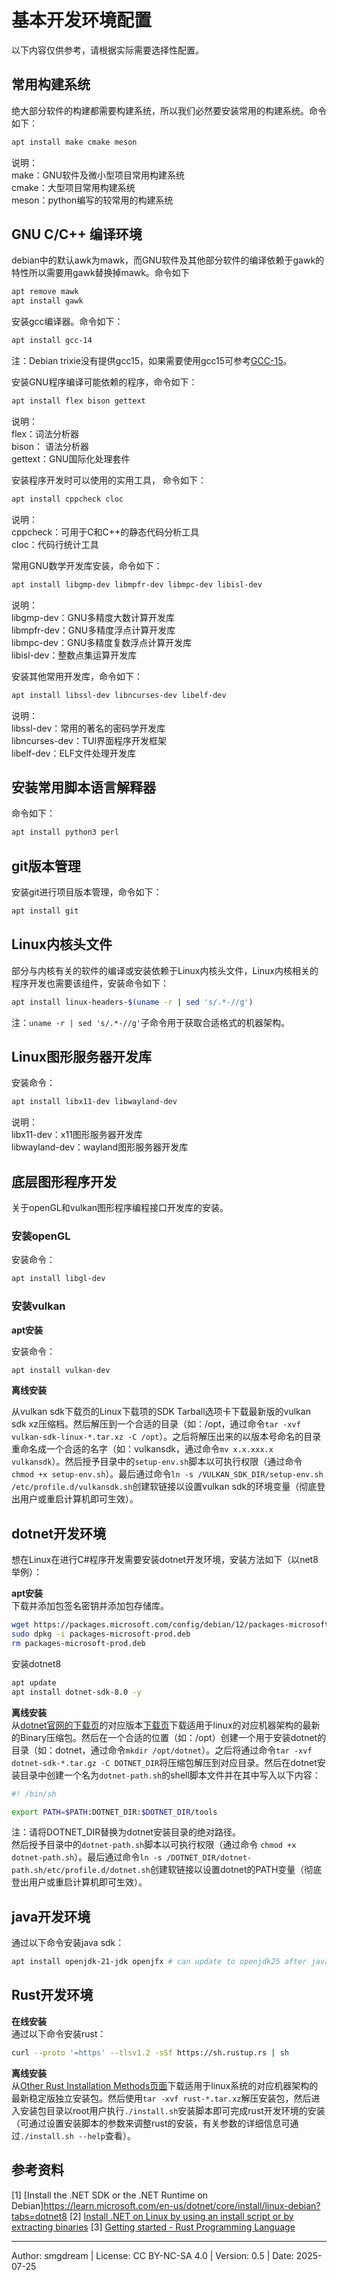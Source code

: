 # 基本开发环境配置
以下内容仅供参考，请根据实际需要选择性配置。  

## 常用构建系统
绝大部分软件的构建都需要构建系统，所以我们必然要安装常用的构建系统。命令如下：  
```sh
apt install make cmake meson
```
说明：  
make：GNU软件及微小型项目常用构建系统  
cmake：大型项目常用构建系统  
meson：python编写的较常用的构建系统  

## GNU C/C++ 编译环境
debian中的默认awk为mawk，而GNU软件及其他部分软件的编译依赖于gawk的特性所以需要用gawk替换掉mawk。命令如下  
```sh
apt remove mawk
apt install gawk
```

安装gcc编译器。命令如下：  
```sh
apt install gcc-14
```
注：Debian trixie没有提供gcc15，如果需要使用gcc15可参考[GCC-15](hilevel/gcc.md)。  

安装GNU程序编译可能依赖的程序，命令如下：  
```sh
apt install flex bison gettext
```
说明：  
flex：词法分析器  
bison： 语法分析器  
gettext：GNU国际化处理套件  

安装程序开发时可以使用的实用工具， 命令如下：  
```sh
apt install cppcheck cloc
```
说明：  
cppcheck：可用于C和C++的静态代码分析工具  
cloc：代码行统计工具  

常用GNU数学开发库安装，命令如下：  
```sh
apt install libgmp-dev libmpfr-dev libmpc-dev libisl-dev
```
说明：  
libgmp-dev：GNU多精度大数计算开发库  
libmpfr-dev：GNU多精度浮点计算开发库  
libmpc-dev：GNU多精度复数浮点计算开发库  
libisl-dev：整数点集运算开发库  

安装其他常用开发库，命令如下：  
```sh
apt install libssl-dev libncurses-dev libelf-dev
```
说明：  
libssl-dev：常用的著名的密码学开发库  
libncurses-dev：TUI界面程序开发框架  
libelf-dev：ELF文件处理开发库  

## 安装常用脚本语言解释器
命令如下：  
```sh
apt install python3 perl
```

## git版本管理
安装git进行项目版本管理，命令如下：  
```sh
apt install git
```

## Linux内核头文件
部分与内核有关的软件的编译或安装依赖于Linux内核头文件，Linux内核相关的程序开发也需要该组件，安装命令如下：  
```sh
apt install linux-headers-$(uname -r | sed 's/.*-//g')
```
注：`uname -r | sed 's/.*-//g'`子命令用于获取合适格式的机器架构。  

## Linux图形服务器开发库
安装命令：  
```sh
apt install libx11-dev libwayland-dev
```
说明：  
libx11-dev：x11图形服务器开发库  
libwayland-dev：wayland图形服务器开发库  

## 底层图形程序开发
关于openGL和vulkan图形程序编程接口开发库的安装。  

### 安装openGL
安装命令：  
```sh
apt install libgl-dev
```

### 安装vulkan
**apt安装**  

安装命令：  
```sh
apt install vulkan-dev
```

**离线安装**  

从vulkan sdk下载页的Linux下载项的SDK Tarball选项卡下载最新版的vulkan sdk xz压缩档。然后解压到一个合适的目录（如：/opt，通过命令`tar -xvf vulkan-sdk-linux-*.tar.xz -C /opt`）。之后将解压出来的以版本号命名的目录重命名成一个合适的名字（如：vulkansdk，通过命令`mv x.x.xxx.x vulkansdk`）。然后授予目录中的`setup-env.sh`脚本以可执行权限（通过命令 `chmod +x setup-env.sh`）。最后通过命令`ln -s /VULKAN_SDK_DIR/setup-env.sh /etc/profile.d/vulkansdk.sh`创建软链接以设置vulkan sdk的环境变量（彻底登出用户或重启计算机即可生效）。  

## dotnet开发环境
想在Linux在进行C#程序开发需要安装dotnet开发环境，安装方法如下（以net8举例）：  

**apt安装**  
下载并添加包签名密钥并添加包存储库。  
```sh
wget https://packages.microsoft.com/config/debian/12/packages-microsoft-prod.deb -O packages-microsoft-prod.deb
sudo dpkg -i packages-microsoft-prod.deb
rm packages-microsoft-prod.deb
```
安装dotnet8  
```sh
apt update
apt install dotnet-sdk-8.0 -y
```

**离线安装**  
从[dotnet官网的下载页](https://dotnet.microsoft.com/en-us/download)的对应版本[下载页](https://dotnet.microsoft.com/en-us/download/dotnet/8.0)下载适用于linux的对应机器架构的最新的Binary压缩包。然后在一个合适的位置（如：/opt）创建一个用于安装dotnet的目录（如：dotnet，通过命令`mkdir /opt/dotnet`）。之后将通过命令`tar -xvf dotnet-sdk-*.tar.gz -C DOTNET_DIR`将压缩包解压到对应目录。然后在dotnet安装目录中创建一个名为`dotnet-path.sh`的shell脚本文件并在其中写入以下内容：  
```sh
#! /bin/sh

export PATH=$PATH:DOTNET_DIR:$DOTNET_DIR/tools
```
注：请将DOTNET_DIR替换为dotnet安装目录的绝对路径。  
然后授予目录中的`dotnet-path.sh`脚本以可执行权限（通过命令 `chmod +x dotnet-path.sh`）。最后通过命令`ln -s /DOTNET_DIR/dotnet-path.sh/etc/profile.d/dotnet.sh`创建软链接以设置dotnet的PATH变量（彻底登出用户或重启计算机即可生效）。  

## java开发环境
通过以下命令安装java sdk：  
```sh
apt install openjdk-21-jdk openjfx # can update to openjdk25 after java25 release
```

## Rust开发环境
**在线安装**  
通过以下命令安装rust：  
```sh
curl --proto '=https' --tlsv1.2 -sSf https://sh.rustup.rs | sh
```

**离线安装**  
从[Other Rust Installation Methods页面](https://forge.rust-lang.org/infra/other-installation-methods.html)下载适用于linux系统的对应机器架构的最新稳定版独立安装包。然后使用`tar -xvf rust-*.tar.xz`解压安装包，然后进入安装包目录以root用户执行`./install.sh`安装脚本即可完成rust开发环境的安装（可通过设置安装脚本的参数来调整rust的安装，有关参数的详细信息可通过`./install.sh --help`查看）。  

## 参考资料
\[1\] [Install the .NET SDK or the .NET Runtime on Debian]https://learn.microsoft.com/en-us/dotnet/core/install/linux-debian?tabs=dotnet8
\[2\] [Install .NET on Linux by using an install script or by extracting binaries](https://learn.microsoft.com/en-us/dotnet/core/install/linux-scripted-manual#manual-install)
\[3\] [Getting started - Rust Programming Language](https://www.rust-lang.org/learn/get-started)

---
Author: smgdream | License: CC BY-NC-SA 4.0 | Version: 0.5 | Date: 2025-07-25
